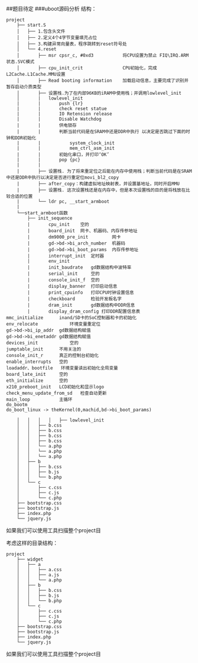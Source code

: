 ##题目待定
###uboot源码分析
结构：

    project
        ├── start.S
        │   ├── 1.包含头文件
        │   ├── 2.定义4个4字节变量填充占位
        │   ├── 3.构建异常向量表，程序跳转到reset符号处
        │   └── 4.reset
        │       ├── msr cpsr_c, #0xd3           将CPU设置为禁止 FIQ\IRQ.ARM状态.SVC模式
        │       ├── cpu_init_crit               CPU初始化，完成L2Cache.L1Cache.MMU设置
        │       ├── Read booting information    加载启动信息，主要完成了识别并暂存启动介质类型
        │       ├── 设置栈.为了在内部96KB的iRAM中使用栈；并调用lowlevel_init
        │       |   lowlevel_init
        |       |       push {lr}
        |       |       check reset statue
        |       |       IO Retension release
        |       |       Disable Watchdog
        |       |       供电锁存
        |       |       判断当前代码是在SRAM中还是DDR中执行 以决定是否跳过下面的时钟和DDR初始化
        |       |           system_clock_init
        |       |           mem_ctrl_asm_init
        |       |       初始化串口，并打印‘OK’
        |       |       pop {pc}
        |       |
        |       ├── 设置栈. 为了将来重定位之后能在内存中使用栈；判断当前代码是在SRAM中还是DDR中执行以决定是否进行重定位movi_bl2_copy
        |       ├── after_copy：构建虚拟地址映射表，并设置基地址，同时开启MMU
        |       ├── 设置栈. 这次设置栈还是在内存中，但是本次设置栈的目的是将栈放在比较合适的位置
        |       └── ldr pc, __start_armboot
        | 
	    └──start_armboot函数
            ├── init_sequence
            |       cpu_init	空的
	        |       board_init	网卡、机器码、内存传参地址
		    |       dm9000_pre_init			网卡
			|       gd->bd->bi_arch_number	机器码
			|       gd->bd->bi_boot_params	内存传参地址
		    |       interrupt_init	定时器
		    |       env_init
		    |       init_baudrate	gd数据结构中波特率
		    |       serial_init		空的
		    |       console_init_f	空的
		    |       display_banner	打印启动信息
		    |       print_cpuinfo	打印CPU时钟设置信息
		    |       checkboard		检验开发板名字
		    |       dram_init		gd数据结构中DDR信息
		    |       display_dram_config	打印DDR配置信息表
	mmc_initialize		inand/SD卡的SoC控制器和卡的初始化
	env_relocate			环境变量重定位
	gd->bd->bi_ip_addr	gd数据结构赋值
	gd->bd->bi_enetaddr	gd数据结构赋值
	devices_init			空的
	jumptable_init		不用关注的
	console_init_r		真正的控制台初始化
	enable_interrupts	空的
	loadaddr、bootfile 	环境变量读出初始化全局变量
	board_late_init		空的
	eth_initialize		空的
	x210_preboot_init	LCD初始化和显示logo
	check_menu_update_from_sd	检查自动更新
	main_loop			主循环
    do_bootm
    do_boot_linux -> theKernel(0,machid,bd->bi_boot_params)

        │   │   │   │   ├── lowlevel_init
        │   │   ├── b.css
        │   │   ├── b.css
        │   │   ├── b.css
        │   │   ├── b.css
        │   │   └── a.php
        │   │   └── a.php
        │   │   └── a.php
        │   ├── b
        │   │   ├── b.css
        │   │   ├── b.js
        │   │   └── b.php
        │   └── c
        │       ├── c.css
        │       ├── c.js
        │       └── c.php
        ├── bootstrap.css
        ├── bootstrap.js
        ├── index.php
        └── jquery.js

如果我们可以使用工具扫描整个project目

考虑这样的目录结构：

    project
        ├── widget
        │   ├── a
        │   │   ├── a.css
        │   │   ├── a.js
        │   │   └── a.php
        │   ├── b
        │   │   ├── b.css
        │   │   ├── b.js
        │   │   └── b.php
        │   └── c
        │       ├── c.css
        │       ├── c.js
        │       └── c.php
        ├── bootstrap.css
        ├── bootstrap.js
        ├── index.php
        └── jquery.js

如果我们可以使用工具扫描整个project目
